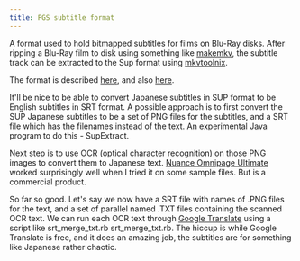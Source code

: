 ```yaml
---
title: PGS subtitle format
---
```

A format used to hold bitmapped subtitles for films on Blu-Ray disks.
After ripping
a Blu-Ray film to disk using something like [makemkv](http://makemkv.com/), the subtitle track can be
extracted to the Sup format using [mkvtoolnix](https://mkvtoolnix.download/).

The format is described [here](http://forum.doom9.org/archive/index.php/t-172931.html),
and also [here](https://github.com/peterdk/SupRip/blob/master/Bluray%20Sup.txt).

It'll be nice to be able to convert Japanese subtitles in SUP format to be
English subtitles in SRT format.  A possible approach is to first convert the
SUP Japanese subtitles to be a set of PNG files for the subtitles, and a SRT file
which has the filenames instead of the text. An experimental Java program to do
this - SupExtract.

Next step is to use OCR (optical character recognition) on those PNG images
to convert them to Japanese text.
[Nuance Omnipage Ultimate](http://www.nuance.co.uk/for-business/by-product/omnipage/ultimate/index.htm)
worked surprisingly well when I tried it on some sample files. But is a
commercial product.

So far so good. Let's say we now have a SRT file with names of .PNG files for the
text, and a set of parallel named .TXT files containing the scanned OCR text.
We can run each OCR text through [Google Translate](https://translate.google.co.uk)
using a script like srt_merge_txt.rb srt_merge_txt.rb. The hiccup is while Google Translate is
free, and it does an amazing job, the subtitles are for something like Japanese
rather chaotic.
